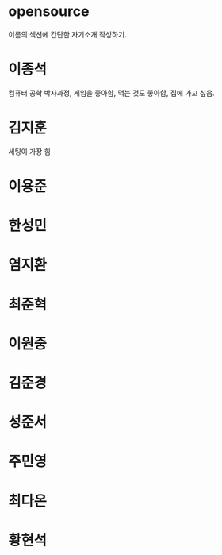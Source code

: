 # opensource
이름의 섹션에 간단한 자기소개 작성하기.

# 이종석
컴퓨터 공학 박사과정, 게임을 좋아함, 먹는 것도 좋아함, 집에 가고 싶음.

# 김지훈
세팅이 가장 힘
# 이용준

# 한성민

# 염지환

# 최준혁

# 이원중

# 김준경

# 성준서

# 주민영

# 최다온

# 황현석
